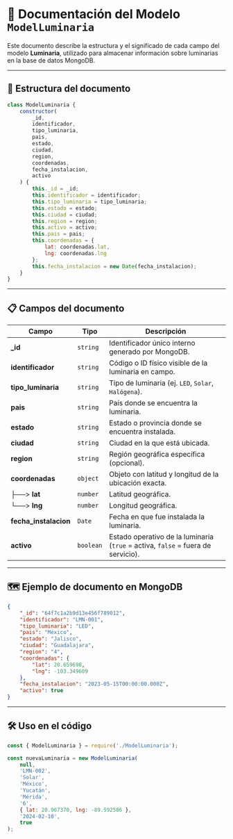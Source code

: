 # 📄 Documentación del Modelo `ModelLuminaria`

Este documento describe la estructura y el significado de cada campo del modelo **Luminaria**, utilizado para almacenar información sobre luminarias en la base de datos MongoDB.

---

## 📌 Estructura del documento

```javascript
class ModelLuminaria {
    constructor(
        _id, 
        identificador,
        tipo_luminaria,
        pais,
        estado,
        ciudad,
        region,
        coordenadas,
        fecha_instalacion,
        activo
    ) {
        this._id = _id;
        this.identificador = identificador;
        this.tipo_luminaria = tipo_luminaria;
        this.estado = estado;
        this.ciudad = ciudad;
        this.region = region;
        this.activo = activo;
        this.pais = pais;
        this.coordenadas = {
            lat: coordenadas.lat,
            lng: coordenadas.lng
        };
        this.fecha_instalacion = new Date(fecha_instalacion);
    }
}
```

---

## 📋 Campos del documento

| Campo               | Tipo      | Descripción |
|---------------------|-----------|-------------|
| **_id**             | `string`  | Identificador único interno generado por MongoDB. |
| **identificador**   | `string`  | Código o ID físico visible de la luminaria en campo. |
| **tipo_luminaria**  | `string`  | Tipo de luminaria (ej. `LED`, `Solar`, `Halógena`). |
| **pais**            | `string`  | País donde se encuentra la luminaria. |
| **estado**          | `string`  | Estado o provincia donde se encuentra instalada. |
| **ciudad**          | `string`  | Ciudad en la que está ubicada. |
| **region**          | `string`  | Región geográfica específica (opcional). |
| **coordenadas**     | `object`  | Objeto con latitud y longitud de la ubicación exacta. |
| ├──> **lat**         | `number`  | Latitud geográfica. |
| └──> **lng**         | `number`  | Longitud geográfica. |
| **fecha_instalacion** | `Date`  | Fecha en que fue instalada la luminaria. |
| **activo**          | `boolean` | Estado operativo de la luminaria (`true` = activa, `false` = fuera de servicio). |

---

## 🗺 Ejemplo de documento en MongoDB

```json
{
    "_id": "64f7c1a2b9d13e456f789012",
    "identificador": "LMN-001",
    "tipo_luminaria": "LED",
    "pais": "México",
    "estado": "Jalisco",
    "ciudad": "Guadalajara",
    "region": "4",
    "coordenadas": {
        "lat": 20.659698,
        "lng": -103.349609
    },
    "fecha_instalacion": "2023-05-15T00:00:00.000Z",
    "activo": true
}
```

---

## 🛠 Uso en el código

```javascript
const { ModelLuminaria } = require('./ModelLuminaria');

const nuevaLuminaria = new ModelLuminaria(
    null,
    'LMN-002',
    'Solar',
    'México',
    'Yucatán',
    'Mérida',
    '6',
    { lat: 20.967370, lng: -89.592586 },
    '2024-02-10',
    true
);

